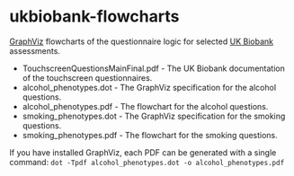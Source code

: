 # ukbiobank-flowcharts
[GraphViz](http://www.graphviz.org/) flowcharts of the questionnaire logic for selected [UK Biobank](http://biobank.ctsu.ox.ac.uk/showcase/index.cgi) assessments.

- TouchscreenQuestionsMainFinal.pdf - The UK Biobank documentation of the touchscreen questionnaires.
- alcohol_phenotypes.dot - The GraphViz specification for the alcohol questions.
- alcohol_phenotypes.pdf - The flowchart for the alcohol questions.
- smoking_phenotypes.dot - The GraphViz specification for the smoking questions.
- smoking_phenotypes.pdf - The flowchart for the smoking questions.

If you have installed GraphViz, each PDF can be generated with a single command: `dot -Tpdf alcohol_phenotypes.dot -o alcohol_phenotypes.pdf`
